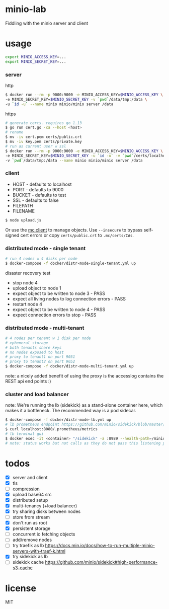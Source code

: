 # minio-lab
Fiddling with the minio server and client

# usage

```bash
export MINIO_ACCESS_KEY=...
export MINIO_SECRET_KEY=...
```

### server

http
```bash
$ docker run --rm -p 9000:9000 -e MINIO_ACCESS_KEY=$MINIO_ACCESS_KEY \
-e MINIO_SECRET_KEY=$MINIO_SECRET_KEY -v `pwd`/data/tmp:/data \
-u `id -u` --name minio minio/minio server /data
```

https
```bash
# generate certs. requires go 1.13
$ go run cert.go -ca --host <host>
# rename
$ mv -iv cert.pem certs/public.crt
$ mv -iv key.pem certs/private.key
# run as current user w ssl
$ docker run --rm -p 9000:9000 -e MINIO_ACCESS_KEY=$MINIO_ACCESS_KEY \
-e MINIO_SECRET_KEY=$MINIO_SECRET_KEY -u `id -u` -v `pwd`/certs/localhost:/.minio/certs:ro \
-v `pwd`/data/tmp:/data --name minio minio/minio server /data
```

### client
- HOST - defaults to localhost
- PORT - defaults to 9000
- BUCKET - defaults to test
- SSL - defaults to false
- FILEPATH
- FILENAME

```bash
$ node upload.js
```

Or use the [mc client](https://docs.min.io/docs/minio-client-complete-guide.html) to manage objects. Use `--insecure` to bypass self-signed cert errors or copy `certs/public.crt` to `.mc/certs/CAs`.

### distributed mode - single tenant

```bash
# run 4 nodes w 4 disks per node
$ docker-compose -f docker/distr-mode-single-tenant.yml up
```

disaster recovery test
- stop node 4
- upload object to node 1
- expect object to be written to node 3 - PASS
- expect all living nodes to log connection errors - PASS
- restart node 4
- expect object to be written to node 4 - PASS
- expect connection errors to stop - PASS

### distributed mode - multi-tenant

```bash
# 4 nodes per tenant w 1 disk per node
# ephemeral storage
# both tenants share keys
# no nodes exposed to host
# proxy to tenant1 on port 9051
# proxy to tenant2 on port 9052
$ docker-compose -f docker/distr-mode-multi-tenant.yml up
```

note: a nicely added benefit of using the proxy is the accesslog contains the REST api end points :)

### cluster and load balancer
note: We're running the lb (sidekick) as a stand-alone container here, which makes it a bottleneck. The recommended way is a pod sidecar.

```bash
$ docker-compose -f docker/distr-mode-lb.yml up
# lb prometheus endpoint https://github.com/minio/sidekick/blob/master/metrics.md
$ curl localhost:8080/.prometheus/metrics
# lb terminal gui
$ docker exec -it <container> "/sidekick" -a :8989 --health-path=/minio/health/ready http://minio{1...4}:9000
# note: status works but not calls as they do not pass this listening port
```

# todos
- [x] server and client
- [x] tls
- [ ] [compression](https://docs.min.io/docs/minio-compression-guide.html)
- [x] upload base64 src
- [x] distributed setup
- [x] multi-tenancy (+load balancer)
- [x] try sharing disks between nodes
- [ ] store from stream
- [x] don't run as root
- [x] persistent storage
- [ ] concurrent io fetching objects
- [ ] add/remove nodes
- [ ] try traefik as lb https://docs.min.io/docs/how-to-run-multiple-minio-servers-with-traef-k.html
- [x] try sidekick as lb
- [ ] sidekick cache https://github.com/minio/sidekick#high-performance-s3-cache

# license
MIT
